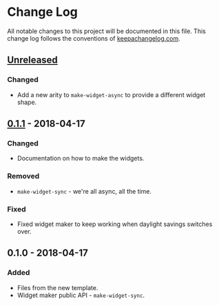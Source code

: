 # Change Log
All notable changes to this project will be documented in this
file. This change log follows the conventions of
[keepachangelog.com](http://keepachangelog.com/).

## [Unreleased]
### Changed
- Add a new arity to `make-widget-async` to provide a different widget shape.

## [0.1.1] - 2018-04-17
### Changed
- Documentation on how to make the widgets.

### Removed
- `make-widget-sync` - we're all async, all the time.

### Fixed
- Fixed widget maker to keep working when daylight savings switches over.

## 0.1.0 - 2018-04-17
### Added
- Files from the new template.
- Widget maker public API - `make-widget-sync`.

[Unreleased]: https://github.com/andskiba/painters/compare/0.1.1...HEAD
[0.1.1]: https://github.com/andskiba/painters/compare/0.1.0...0.1.1
